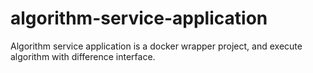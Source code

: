 # algorithm-service-application
Algorithm service application is a docker wrapper project, and execute algorithm with difference interface.
